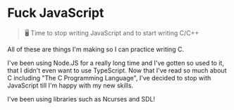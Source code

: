 # Fuck JavaScript
> 🖥️ Time to stop writing JavaScript and to start writing C/C++

All of these are things I'm making so I can practice writing C.

I've been using Node.JS for a really long time and I've gotten so used to it, that I didn't even want to use TypeScript. Now that I've read so much about C including "The C Programming Language", I've decided to stop with JavaScript till I'm happy with my new skills.

I've been using libraries such as Ncurses and SDL!